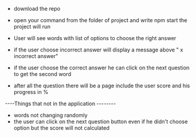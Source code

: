 - download the repo 
- open your command from the folder of project and write npm start the project will run


- User will see words with list of options to choose the right answer

- if the user choose incorrect answer will display a message above " x incorrect answer"

- if the user choose the correct answer he can click on the next question to get the second word

- after all the question there will be a page include the user score and his progress in %

----Things that not in the application --------
- words not changing randomly
- the user can click on the next question button even if he didn't choose option but the score will not calculated
